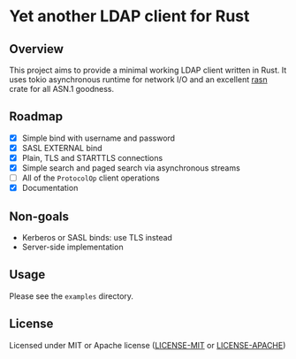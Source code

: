 # Yet another LDAP client for Rust

## Overview

This project aims to provide a minimal working LDAP client written in Rust.
It uses tokio asynchronous runtime for network I/O and an excellent [rasn](https://github.com/XAMPPRocky/rasn)
crate for all ASN.1 goodness.

## Roadmap

- [x] Simple bind with username and password
- [x] SASL EXTERNAL bind
- [x] Plain, TLS and STARTTLS connections
- [x] Simple search and paged search via asynchronous streams
- [ ] All of the `ProtocolOp` client operations
- [x] Documentation

## Non-goals

* Kerberos or SASL binds: use TLS instead
* Server-side implementation

## Usage 

Please see the `examples` directory.

## License

Licensed under MIT or Apache license ([LICENSE-MIT](https://opensource.org/licenses/MIT)
or [LICENSE-APACHE](https://opensource.org/licenses/Apache-2.0))
